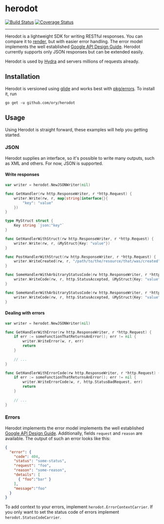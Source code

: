 # herodot

[![Build Status](https://travis-ci.org/ory/herodot.svg?branch=master)](https://travis-ci.org/ory/herodot)
[![Coverage Status](https://coveralls.io/repos/github/ory/herodot/badge.svg?branch=master)](https://coveralls.io/github/ory/herodot?branch=master)

---

Herodot is a lightweight SDK for writing RESTful responses. You can compare it to [render](https://github.com/unrolled/render),
but with easier error handling. The error model implements the well established
[Google API Design Guide](https://cloud.google.com/apis/design/errors). Herodot currently supports only JSON responses
but can be extended easily.

Herodot is used by [Hydra](https://github.com/ory/hydra) and servers millions of requests already.

## Installation

Herodot is versioned using [glide](https://github.com/Masterminds/glide) and works best with
[pkg/errors](https://github.com/pkg/errors). To install it, run

```
go get -u github.com/ory/herodot
```

## Usage

Using Herodot is straight forward, these examples will help you getting started.

### JSON

Herodot supplies an interface, so it's possible to write many outputs, such as XML and others. For now, JSON is supported.

#### Write responses

```go
var writer = herodot.NewJSONWriter(nil)

func GetHandler(rw http.ResponseWriter, r *http.Request) {
	writer.Write(rw, r, map[string]interface{}{
	    "key": "value"
	})
}

type MyStruct struct {
    Key string `json:"key"`
}

func GetHandlerWithStruct(rw http.ResponseWriter, r *http.Request) {
	writer.Write(rw, r, &MyStruct{Key: "value"})
}

func PostHandlerWithStruct(rw http.ResponseWriter, r *http.Request) {
	writer.WriteCreated(rw, r, "/path/to/the/resource/that/was/created", &MyStruct{Key: "value"})
}

func SomeHandlerWithArbitraryStatusCode(rw http.ResponseWriter, r *http.Request) {
	writer.WriteCode(rw, r, http.StatusAccepted, &MyStruct{Key: "value"})
}

func SomeHandlerWithArbitraryStatusCode(rw http.ResponseWriter, r *http.Request) {
	writer.WriteCode(rw, r, http.StatusAccepted, &MyStruct{Key: "value"})
}
```

#### Dealing with errors

```go
var writer = herodot.NewJSONWriter(nil)

func GetHandlerWithError(rw http.ResponseWriter, r *http.Request) {
    if err := someFunctionThatReturnsAnError(); err != nil {
        writer.WriteError(w, r, err)
        return
    }
    
    // ...
}

func GetHandlerWithErrorCode(rw http.ResponseWriter, r *http.Request) {
    if err := someFunctionThatReturnsAnError(); err != nil {
        writer.WriteErrorCode(w, r, http.StatusBadRequest, err)
        return
    }
    
    // ...
}
```

### Errors

Herodot implements the error model implements the well established
[Google API Design Guide](https://cloud.google.com/apis/design/errors). Additionally, fields `request` and `reason` are
available. The output of such an error looks like this:

```json
{
  "error": {
    "code": 404,
    "status": "some-status",
    "request": "foo",
    "reason": "some-reason",
    "details": [
      { "foo":"bar" }
    ],
    "message":"foo"
  }
}
```

To add context to your errors, implement `herodot.ErrorContextCarrier`. If you only want to set the status code of errors
implement `herodot.StatusCodeCarrier`.